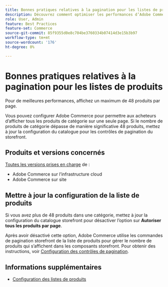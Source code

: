 ```yaml
---
title: Bonnes pratiques relatives à la pagination pour les listes de produits
description: Découvrez comment optimiser les performances d’Adobe Commerce en gérant le nombre de produits qui s’affichent sur chaque page du catalogue storefront.
role: User, Admin
feature: Best Practices
feature-set: Commerce
source-git-commit: 85f9355d0e8c704be3760334b07414d3e15b3b97
workflow-type: tm+mt
source-wordcount: '176'
ht-degree: 0%

---
```



# Bonnes pratiques relatives à la pagination pour les listes de produits

Pour de meilleures performances, affichez un maximum de 48 produits par page.

Vous pouvez configurer Adobe Commerce pour permettre aux acheteurs d’afficher tous les produits de catégorie sur une seule page. Si le nombre de produits de catégorie dépasse de manière significative 48 produits, mettez à jour la configuration du catalogue pour les contrôles de pagination du storefront.

## Produits et versions concernés

[Toutes les versions prises en charge](../../../release/versions.md) de :

- Adobe Commerce sur l’infrastructure cloud
- Adobe Commerce sur site

## Mettre à jour la configuration de la liste de produits

Si vous avez plus de 48 produits dans une catégorie, mettez à jour la configuration du catalogue storefront pour désactiver l’option sur **Autoriser tous les produits par page**.

Après avoir désactivé cette option, Adobe Commerce utilise les commandes de pagination storefront de la liste de produits pour gérer le nombre de produits qui s’affichent dans les composants storefront. Pour obtenir des instructions, voir [Configuration des contrôles de pagination](https://experienceleague.adobe.com/docs/commerce-admin/catalog/catalog/navigation/navigation-product-listings.html#configure-the-pagination-controls).

## Informations supplémentaires

- [Configuration des listes de produits](https://experienceleague.adobe.com/docs/commerce-admin/catalog/catalog/navigation/navigation-product-listings.html)
